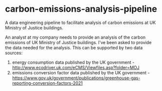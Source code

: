 # carbon-emissions-analysis-pipeline
A data engineering pipeline to facilitate analysis of carbon emissions at UK Ministry of Justice buildings.

An analyst at my company needs to provide an analysis of the carbon emissions of UK Ministry of Justice buildings. I've been asked to provide the data needed for the analysis. This can be supported by two data sources:
1. energy consumption data published by the UK government - http://www.ecodriver.uk.com/eCMS/Viewfiles.asp?folder=MOJ
2. emissions conversion factor data published by the UK government - https://www.gov.uk/government/publications/greenhouse-gas-reporting-conversion-factors-2021

